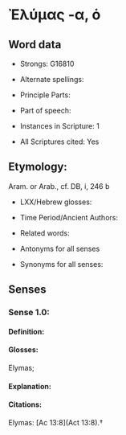 # Ἐλύμας -α, ὁ

<!-- Status: S2=NeedsEdits -->
<!-- Lexica used for edits:   -->

## Word data

* Strongs: G16810

* Alternate spellings:



* Principle Parts: 


* Part of speech: 


* Instances in Scripture: 1

* All Scriptures cited: Yes

## Etymology: 

Aram. or Arab., cf. DB, i, 246 b

* LXX/Hebrew glosses: 


* Time Period/Ancient Authors: 


* Related words: 

* Antonyms for all senses

* Synonyms for all senses: 


## Senses 


### Sense  1.0: 

#### Definition: 

#### Glosses: 

Elymas; 

#### Explanation: 


#### Citations: 

Elymas: [Ac 13:8](Act 13:8).†
